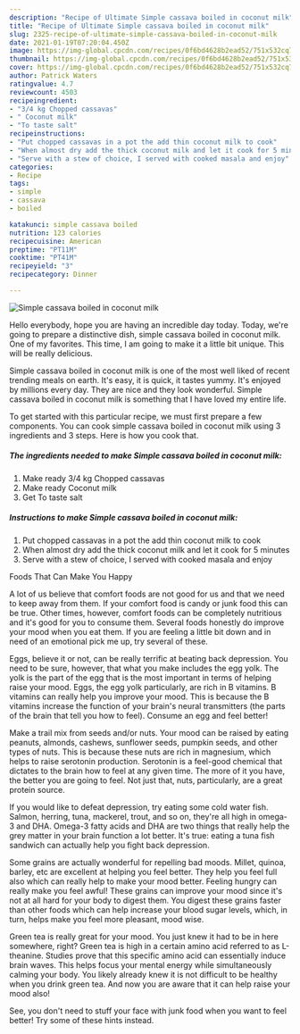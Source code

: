 ```yaml
---
description: "Recipe of Ultimate Simple cassava boiled in coconut milk"
title: "Recipe of Ultimate Simple cassava boiled in coconut milk"
slug: 2325-recipe-of-ultimate-simple-cassava-boiled-in-coconut-milk
date: 2021-01-19T07:20:04.450Z
image: https://img-global.cpcdn.com/recipes/0f6bd4628b2ead52/751x532cq70/simple-cassava-boiled-in-coconut-milk-recipe-main-photo.jpg
thumbnail: https://img-global.cpcdn.com/recipes/0f6bd4628b2ead52/751x532cq70/simple-cassava-boiled-in-coconut-milk-recipe-main-photo.jpg
cover: https://img-global.cpcdn.com/recipes/0f6bd4628b2ead52/751x532cq70/simple-cassava-boiled-in-coconut-milk-recipe-main-photo.jpg
author: Patrick Waters
ratingvalue: 4.7
reviewcount: 4503
recipeingredient:
- "3/4 kg Chopped cassavas"
- " Coconut milk"
- "To taste salt"
recipeinstructions:
- "Put chopped cassavas in a pot the add thin coconut milk to cook"
- "When almost dry add the thick coconut milk and let it cook for 5 minutes"
- "Serve with a stew of choice, I served with cooked masala and enjoy"
categories:
- Recipe
tags:
- simple
- cassava
- boiled

katakunci: simple cassava boiled 
nutrition: 123 calories
recipecuisine: American
preptime: "PT11M"
cooktime: "PT41M"
recipeyield: "3"
recipecategory: Dinner

---
```



![Simple cassava boiled in coconut milk](https://img-global.cpcdn.com/recipes/0f6bd4628b2ead52/751x532cq70/simple-cassava-boiled-in-coconut-milk-recipe-main-photo.jpg)

Hello everybody, hope you are having an incredible day today. Today, we're going to prepare a distinctive dish, simple cassava boiled in coconut milk. One of my favorites. This time, I am going to make it a little bit unique. This will be really delicious.



Simple cassava boiled in coconut milk is one of the most well liked of recent trending meals on earth. It's easy, it is quick, it tastes yummy. It's enjoyed by millions every day. They are nice and they look wonderful. Simple cassava boiled in coconut milk is something that I have loved my entire life.


To get started with this particular recipe, we must first prepare a few components. You can cook simple cassava boiled in coconut milk using 3 ingredients and 3 steps. Here is how you cook that.

<!--inarticleads1-->

##### The ingredients needed to make Simple cassava boiled in coconut milk:

1. Make ready 3/4 kg Chopped cassavas
1. Make ready  Coconut milk
1. Get To taste salt




<!--inarticleads2-->

##### Instructions to make Simple cassava boiled in coconut milk:

1. Put chopped cassavas in a pot the add thin coconut milk to cook
1. When almost dry add the thick coconut milk and let it cook for 5 minutes
1. Serve with a stew of choice, I served with cooked masala and enjoy




Foods That Can Make You Happy


A lot of us believe that comfort foods are not good for us and that we need to keep away from them. If your comfort food is candy or junk food this can be true. Other times, however, comfort foods can be completely nutritious and it's good for you to consume them. Several foods honestly do improve your mood when you eat them. If you are feeling a little bit down and in need of an emotional pick me up, try several of these.

Eggs, believe it or not, can be really terrific at beating back depression. You need to be sure, however, that what you make includes the egg yolk. The yolk is the part of the egg that is the most important in terms of helping raise your mood. Eggs, the egg yolk particularly, are rich in B vitamins. B vitamins can really help you improve your mood. This is because the B vitamins increase the function of your brain's neural transmitters (the parts of the brain that tell you how to feel). Consume an egg and feel better!

Make a trail mix from seeds and/or nuts. Your mood can be raised by eating peanuts, almonds, cashews, sunflower seeds, pumpkin seeds, and other types of nuts. This is because these nuts are rich in magnesium, which helps to raise serotonin production. Serotonin is a feel-good chemical that dictates to the brain how to feel at any given time. The more of it you have, the better you are going to feel. Not just that, nuts, particularly, are a great protein source.

If you would like to defeat depression, try eating some cold water fish. Salmon, herring, tuna, mackerel, trout, and so on, they're all high in omega-3 and DHA. Omega-3 fatty acids and DHA are two things that really help the grey matter in your brain function a lot better. It's true: eating a tuna fish sandwich can actually help you fight back depression. 

Some grains are actually wonderful for repelling bad moods. Millet, quinoa, barley, etc are excellent at helping you feel better. They help you feel full also which can really help to make your mood better. Feeling hungry can really make you feel awful! These grains can improve your mood since it's not at all hard for your body to digest them. You digest these grains faster than other foods which can help increase your blood sugar levels, which, in turn, helps make you feel more pleasant, mood wise.

Green tea is really great for your mood. You just knew it had to be in here somewhere, right? Green tea is high in a certain amino acid referred to as L-theanine. Studies prove that this specific amino acid can essentially induce brain waves. This helps focus your mental energy while simultaneously calming your body. You likely already knew it is not difficult to be healthy when you drink green tea. And now you are aware that it can help raise your mood also!

See, you don't need to stuff your face with junk food when you want to feel better! Try  some  of  these  hints  instead.

